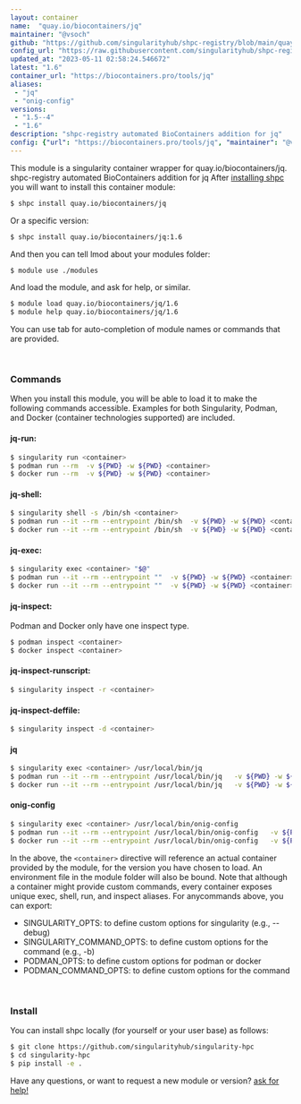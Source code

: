 ```yaml
---
layout: container
name:  "quay.io/biocontainers/jq"
maintainer: "@vsoch"
github: "https://github.com/singularityhub/shpc-registry/blob/main/quay.io/biocontainers/jq/container.yaml"
config_url: "https://raw.githubusercontent.com/singularityhub/shpc-registry/main/quay.io/biocontainers/jq/container.yaml"
updated_at: "2023-05-11 02:58:24.546672"
latest: "1.6"
container_url: "https://biocontainers.pro/tools/jq"
aliases:
 - "jq"
 - "onig-config"
versions:
 - "1.5--4"
 - "1.6"
description: "shpc-registry automated BioContainers addition for jq"
config: {"url": "https://biocontainers.pro/tools/jq", "maintainer": "@vsoch", "description": "shpc-registry automated BioContainers addition for jq", "latest": {"1.6": "sha256:8ead3d706ddf3c848a4ec6e5740fb4bdcd5454a97e7c533b7417acede1de4c74"}, "tags": {"1.5--4": "sha256:231dd2321ff3470fd14c5e2a59d5fc5ecb21d91cd62a62e1110efc19138c23fe", "1.6": "sha256:8ead3d706ddf3c848a4ec6e5740fb4bdcd5454a97e7c533b7417acede1de4c74"}, "docker": "quay.io/biocontainers/jq", "aliases": {"jq": "/usr/local/bin/jq", "onig-config": "/usr/local/bin/onig-config"}}
---
```


This module is a singularity container wrapper for quay.io/biocontainers/jq.
shpc-registry automated BioContainers addition for jq
After [installing shpc](#install) you will want to install this container module:


```bash
$ shpc install quay.io/biocontainers/jq
```

Or a specific version:

```bash
$ shpc install quay.io/biocontainers/jq:1.6
```

And then you can tell lmod about your modules folder:

```bash
$ module use ./modules
```

And load the module, and ask for help, or similar.

```bash
$ module load quay.io/biocontainers/jq/1.6
$ module help quay.io/biocontainers/jq/1.6
```

You can use tab for auto-completion of module names or commands that are provided.

<br>

### Commands

When you install this module, you will be able to load it to make the following commands accessible.
Examples for both Singularity, Podman, and Docker (container technologies supported) are included.

#### jq-run:

```bash
$ singularity run <container>
$ podman run --rm  -v ${PWD} -w ${PWD} <container>
$ docker run --rm  -v ${PWD} -w ${PWD} <container>
```

#### jq-shell:

```bash
$ singularity shell -s /bin/sh <container>
$ podman run --it --rm --entrypoint /bin/sh  -v ${PWD} -w ${PWD} <container>
$ docker run --it --rm --entrypoint /bin/sh  -v ${PWD} -w ${PWD} <container>
```

#### jq-exec:

```bash
$ singularity exec <container> "$@"
$ podman run --it --rm --entrypoint ""  -v ${PWD} -w ${PWD} <container> "$@"
$ docker run --it --rm --entrypoint ""  -v ${PWD} -w ${PWD} <container> "$@"
```

#### jq-inspect:

Podman and Docker only have one inspect type.

```bash
$ podman inspect <container>
$ docker inspect <container>
```

#### jq-inspect-runscript:

```bash
$ singularity inspect -r <container>
```

#### jq-inspect-deffile:

```bash
$ singularity inspect -d <container>
```


#### jq

```bash
$ singularity exec <container> /usr/local/bin/jq
$ podman run --it --rm --entrypoint /usr/local/bin/jq   -v ${PWD} -w ${PWD} <container> -c " $@"
$ docker run --it --rm --entrypoint /usr/local/bin/jq   -v ${PWD} -w ${PWD} <container> -c " $@"
```


#### onig-config

```bash
$ singularity exec <container> /usr/local/bin/onig-config
$ podman run --it --rm --entrypoint /usr/local/bin/onig-config   -v ${PWD} -w ${PWD} <container> -c " $@"
$ docker run --it --rm --entrypoint /usr/local/bin/onig-config   -v ${PWD} -w ${PWD} <container> -c " $@"
```



In the above, the `<container>` directive will reference an actual container provided
by the module, for the version you have chosen to load. An environment file in the
module folder will also be bound. Note that although a container
might provide custom commands, every container exposes unique exec, shell, run, and
inspect aliases. For anycommands above, you can export:

 - SINGULARITY_OPTS: to define custom options for singularity (e.g., --debug)
 - SINGULARITY_COMMAND_OPTS: to define custom options for the command (e.g., -b)
 - PODMAN_OPTS: to define custom options for podman or docker
 - PODMAN_COMMAND_OPTS: to define custom options for the command

<br>

### Install

You can install shpc locally (for yourself or your user base) as follows:

```bash
$ git clone https://github.com/singularityhub/singularity-hpc
$ cd singularity-hpc
$ pip install -e .
```

Have any questions, or want to request a new module or version? [ask for help!](https://github.com/singularityhub/singularity-hpc/issues)